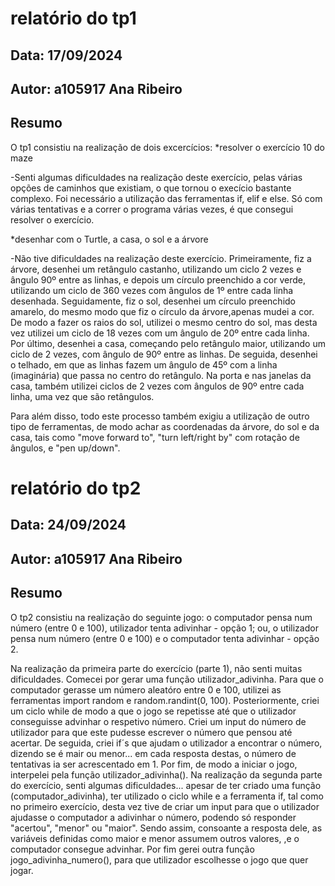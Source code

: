 # relatório do tp1
## Data: 17/09/2024
## Autor: a105917 Ana Ribeiro 
## Resumo

O tp1 consistiu na realização de dois excercícios:
*resolver o exercício 10 do maze

-Senti algumas dificuldades na realização deste exercício, pelas várias opções de caminhos que existiam, o que tornou o execício bastante complexo. Foi necessário a utilização das ferramentas if, elif e else. Só com várias tentativas e a correr o programa várias vezes, é que consegui resolver o exercício.

*desenhar com o Turtle, a casa, o sol e a árvore

-Não tive dificuldades na realização deste exercício. Primeiramente, fiz a árvore, desenhei um retângulo castanho, utilizando um ciclo 2 vezes e ângulo 90º entre as linhas, e depois um círculo preenchido a cor verde, utilizando um ciclo de 360 vezes com ângulos de 1º entre cada linha desenhada. Seguidamente, fiz o sol, desenhei um círculo preenchido amarelo, do mesmo modo que fiz o círculo da árvore,apenas mudei a cor. De modo a fazer os raios do sol, utilizei o mesmo centro do sol, mas desta vez utilizei um ciclo de 18 vezes com um ângulo de 20º entre cada linha. Por último, desenhei a casa, começando pelo retângulo maior, utilizando um ciclo de 2 vezes, com ângulo de 90º entre as linhas. De seguida, desenhei o telhado, em que as linhas fazem um ângulo de 45º com a linha (imaginária) que passa no centro do retângulo. Na porta e nas janelas da casa, também utilizei ciclos de 2 vezes com ângulos de 90º entre cada linha, uma vez que são retângulos.

Para além disso, todo este processo também exigiu a utilização de outro tipo de ferramentas, de modo achar as coordenadas da árvore, do sol e da casa, tais como "move forward to", "turn left/right by" com rotação de ângulos, e "pen up/down".

# relatório do tp2
## Data: 24/09/2024
## Autor: a105917 Ana Ribeiro 
## Resumo

O tp2 consistiu na realização do seguinte jogo: o computador pensa num número (entre 0 e 100), utilizador tenta adivinhar - opção 1; ou, o utilizador pensa num número (entre 0 e 100) e o computador tenta adivinhar - opção 2.

Na realização da primeira parte do exercício (parte 1), não senti muitas dificuldades. 
Comecei por gerar uma função utilizador_adivinha. Para que o computador gerasse um número aleatóro entre 0 e 100, utilizei as ferramentas import random e random.randint(0, 100). Posteriormente, criei um ciclo while de modo a que o jogo se repetisse até que o utilizador conseguisse advinhar o respetivo número. Criei um input do número de utilizador para que este pudesse escrever o número que pensou até acertar. De seguida, criei if´s que ajudam o utilizador a encontrar o número, dizendo se é mair ou menor... em cada resposta destas, o número de tentativas ia ser acrescentado em 1. Por fim, de modo a iniciar o jogo, interpelei pela função utilizador_adivinha().
Na realização da segunda parte do exercício, senti algumas dificuldades... apesar de ter criado uma função (computador_adivinha), ter utilizado o ciclo while e a ferramenta  if, tal como no primeiro exercício, desta vez tive de criar um input para que o utilizador ajudasse o computador a adivinhar o número, podendo só responder "acertou", "menor" ou "maior". Sendo assim, consoante a resposta dele, as variáveis definidas como maior e menor assumem outros valores, ,e o computador consegue advinhar.
Por fim gerei outra função jogo_adivinha_numero(), para que utilizador escolhesse o jogo que quer jogar.
